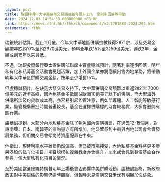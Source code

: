 ```yaml
---
layout: post
title: 瑞銀料明年大中華併購交易額或按年回升15%　受利率回落等帶動
date: 2024-12-03 14:54:59.000000000 +08:00
link: https://news.rthk.hk/rthk/ch/component/k2/1781883-20241203.htm
categories: rthk
---
```


瑞銀統計估算，截止11月底，今年大中華地區併購宗數錄得2871宗，涉及交易金額按年跌約10%至約2970億美元，預料全年跌15%至3250億美元，連跌3年，金額或創15年以來最低。

不過，瑞銀投資銀行亞太區併購部聯席主管盧穗誠預計，隨著利率逐步回落，明年私有化和私募基金活動會更趨活躍，加上外國企業亦將陸續出售內地業務，將帶動明年大中華區併購交易金額，按年至少增長15%。

但盧穗誠預計，在缺乏大額交易支持下，大中華併購交易額難以重返2021年7000億美元的近年高峰，因內地基金多數關注歐洲10億美元以下的併購，而大型海外併購所涉及的貸款成本高，亦容易引起監管注意，例如半導體、人工智能等敏感行業，監管機構審批時間普遍較長，基金在選擇併購標的時會較務實，大多會避開有關行業。

盧穗誠提到，大部分內地私募基金除了物色國內併購機會，在過去12-18個月，對東南亞、日本、南韓等的查詢量亦有所增加。他又留意到中東與內地公司會合資發展業務，但相關交易會傾向將資產配置在中東。

他指出，現時利率水平雖然仍然偏高，但已被市場接受，內地私募基金料將更多參與港股的私有化項目，項目規模和複雜程度亦會提升，未來或會見到數個基金合作參與一個大型私有化項目的情況。

至於美國當選總統特朗普明年上場後會否影響中美併購活動，盧穗誠認為，新政府政策對中美關係的影響仍需時觀察，但暫時未見併購交易步伐有明顯加快跡象。

